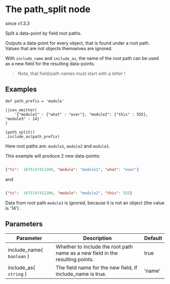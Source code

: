 The path_split node
=====================

since v1.3.3

Split a data-point by field root paths.

Outputs a data-point for every object, that is found under a root path. Values that are not objects themselves are ignored.

With `include_name` and `include_as`, the name of the root path can be used as a new field for the resulting data-points.

> Note, that field/path names must start with a letter !

Examples
-------
```dfs  
def path_prefix = 'module'

|json_emitter(
    '{"module1" : {"what" : "ever"}, "module2": {"this" : 555}, "module3" : 14}'
)

|path_split()
.include_as(path_prefix)
```
Here root paths are: `module1`, `module2` and `module3`.

This example will produce 2 new data-points:

```json

{"ts":  1675147412200, "module": "module1", "what": "ever"}

```
and
```json

{"ts":  1675147412200, "module": "module2", "this": 555}

```
Data from root path `module3` is ignored, because it is not an object (the value is '14') .



Parameters
----------

| Parameter                 | Description                                                                   | Default |
|---------------------------|-------------------------------------------------------------------------------|---------|
| include_name( `boolean` ) | Whether to include the root path name as a new field in the resulting points. | true    |
| include_as( `string` )    | The field name for the new field, if include_name is true.                    | 'name'  |
